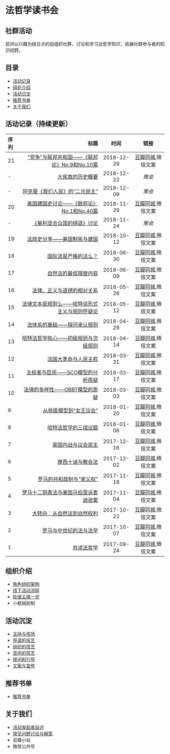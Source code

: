 # 法哲学读书会

## 社群活动
民间以兴趣为结合点的自组织社群，讨论和学习法哲学知识，拓展社群参与者的知识视野。

## 目录
- [活动记录](#activity-records)
- [组织介绍](#structure-desc)
- [活动沉淀](#art-list)
- [推荐书单](#recommend-books)
- [关于我们](#about-us)


<h2 id="activity-records">活动记录（持续更新）</h2>

| 序列      |     标题 |   时间   | 链接|
| :-------- | --------:| :------: |:------: |
| 21    |  ["党争"与联邦共和国——《联邦论》No.9和No.10篇](/doc/series21.md) | 2018-12-29 | [豆瓣同城](https://www.douban.com/event/31697263/),微信文案 |
| -    |  [大宪章的历史概要](/doc/IntroductionToMagnaCarter.md) | 2018-12-22 | *聚会*|
| -    |  [阿克曼《我们人民》的“二元民主”](/doc/DualDemocracyOfAckerman.md) | 2018-12-09 | *聚会*|
| 20    |  [美国建国史讨论——《联邦论》No.1和No.40篇](/doc/series20.md) | 2018-11-29 | [豆瓣同城](https://www.douban.com/event/31551058/),微信文案 |
| -    |  [《美利坚合众国的缔造》讨论](/doc/TalksAboutCreationOfUnitedStatesOfAmerica.md) | 2018-11-24 | *聚会*|
| 19    |  [法政史分享——美国制宪与建国](/doc/series19.md) | 2018-10-12 | [豆瓣同城](https://www.douban.com/event/31305051/),微信文案 |
| 18    |   [国际法是严格的法么？](/doc/series18.md)  |  2018-06-30 |[豆瓣同城](https://www.douban.com/event/30764308/),微信文案|
| 17    |   [自然法的最低限度内容](/doc/series17.md)  |  2018-06-09 |[豆瓣同城](https://www.douban.com/event/30671529/),微信文案|
| 16    |   [法律、正义与道德的相对关系](/doc/series16.md)  |  2018-05-26 |[豆瓣同城](https://www.douban.com/event/30599281/),微信文案|
| 15    |   [法律文本是规则么——哈特谈形式主义与规则怀疑论](/doc/series15.md)  |  2018-05-12 |[豆瓣同城](https://www.douban.com/event/30552638/),微信文案|
| 14    |   [法体系的基础——探问承认规则](/doc/series14.md)  |  2018-04-29 |[豆瓣同城](https://www.douban.com/event/30474230/),微信文案|
| 13    |   [哈特法哲学核心——初级规则与次级规则](/doc/series13.md)  |  2018-04-14 |[豆瓣同城](https://www.douban.com/event/30385774/),微信文案|
| 12    |   [法国大革命与人民主权](/doc/series12.md)  |  2018-03-31 |[豆瓣同城](https://www.douban.com/event/30327164/),微信文案|
| 11    |   [主权者与臣民——SCO模型的分析质疑](/doc/series11.md)  |  2018-03-17 |[豆瓣同城](https://www.douban.com/event/30261873/),微信文案|
| 10    |   [法律的多样性——OBBT模型的质疑](/doc/series10.md)  |  2018-03-03 |[豆瓣同城](https://www.douban.com/event/30211439/),微信文案|
| 9    |   [从抢匪模型到“女王议会”](/doc/series09.md)  |  2018-01-20 |[豆瓣同城](https://www.douban.com/event/30059447/),微信文案|
| 8    |   [哈特法哲学的三组议题](/doc/series08.md)  |  2018-01-06 |[豆瓣同城](https://www.douban.com/event/30001427/),微信文案|
| 7    |   [英国内战与议会民主](/doc/series07.md) |  2017-12-16 |[豆瓣同城](https://www.douban.com/event/29894461/),微信文案|
| 6    |   [摩西十诫与教会法](/doc/series06.md) |  2017-12-02  |[豆瓣同城](https://www.douban.com/event/29829659/),微信文案|
| 5    |   [罗马的共和政制与“家父权”](/doc/series05.md) |  2017-11-18  |[豆瓣同城](https://www.douban.com/event/29753096/),微信文案|
| 4    |   [罗马十二铜表法与美国马伯里诉麦迪逊案](/doc/series04.md) |  2017-11-04  |[豆瓣同城](https://www.douban.com/event/29668171/),微信文案|
| 3    |   [大转向：从自然法到自然权利](/doc/series03.md) |  2017-10-22  |[豆瓣同城](https://www.douban.com/event/29590751/),微信文案|
| 2    |   [罗马与中世纪的法与法学](/doc/series02.md) |  2017-10-07  |[豆瓣同城](https://www.douban.com/event/29539011/),微信文案|
| 1    |   [共读法哲学](/doc/series01.md) |  2017-09-24  |[豆瓣同城](https://www.douban.com/event/29477807/),微信文案|

<h2 id="structure-desc">组织介绍</h2>

* [角色组织架构](/doc/RoleAndOrganizationalStructure.md)
* [线下活动流程](/doc/WorkFlow.md)
* [轮值主席一览](/doc/chairmanList.md)
* 小额捐助制

<h2 id="art-list">活动沉淀</h2>

* [主持与控场](/doc/Art_of_Host.md)
* [导读的技艺](/doc/Art_of_Guidance_to_Reading.md)
* [组织的技艺](/doc/Art_of_Organize.md)
* [空间的技艺](/doc/Art_of_Space.md)
* [提问和引导](/doc/Art_of_Ask.md)
* [文案与宣传]()

<h2 id="recommend-books">推荐书单</h2>

* [推荐书单](/doc/recommendBooks.md)

<h2 id="about-us">关于我们</h2>

* [活动发起者自述](/doc/Intention.md)
* [常见问题讨论与解答](/doc/FAQ.md)
* 豆瓣小站
* 微信公共号
